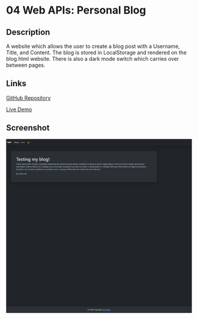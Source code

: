# 04 Web APIs: Personal Blog

## Description
A website which allows the user to create a blog post with a Username, Title, and Content. The blog is stored in LocalStorage and rendered on the blog.html website. There is also a dark mode switch which carries over between pages.
## Links
[GitHub Repository](https://github.com/zwanner/04-Project-Blog)

[Live Demo](https://zwanner.github.io/04-Project-Blog)
## Screenshot
![Screenshot](./assets/images/screenshot.png)



